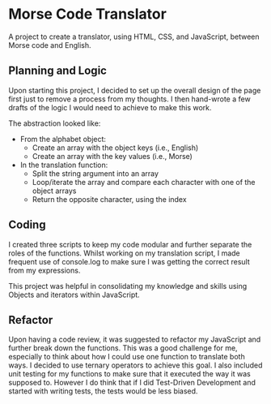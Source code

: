 # Morse Code Translator

A project to create a translator, using HTML, CSS, and JavaScript, between Morse code and English.

## Planning and Logic

Upon starting this project, I decided to set up the overall design of the page first just to remove a process from my thoughts. I then hand-wrote a few drafts of the logic I would need to achieve to make this work.

The abstraction looked like:

-   From the alphabet object:
    -   Create an array with the object keys (i.e., English)
    -   Create an array with the key values (i.e., Morse)
-   In the translation function:
    -   Split the string argument into an array
    -   Loop/iterate the array and compare each character with one of the object arrays
    -   Return the opposite character, using the index

## Coding

I created three scripts to keep my code modular and further separate the roles of the functions. Whilst working on my translation script, I made frequent use of console.log to make sure I was getting the correct result from my expressions.

This project was helpful in consolidating my knowledge and skills using Objects and iterators within JavaScript.

## Refactor

Upon having a code review, it was suggested to refactor my JavaScript and further break down the functions. This was a good challenge for me, especially to think about how I could use one function to translate both ways. I decided to use ternary operators to achieve this goal. I also included unit testing for my functions to make sure that it executed the way it was supposed to. However I do think that if I did Test-Driven Development and started with writing tests, the tests would be less biased.
